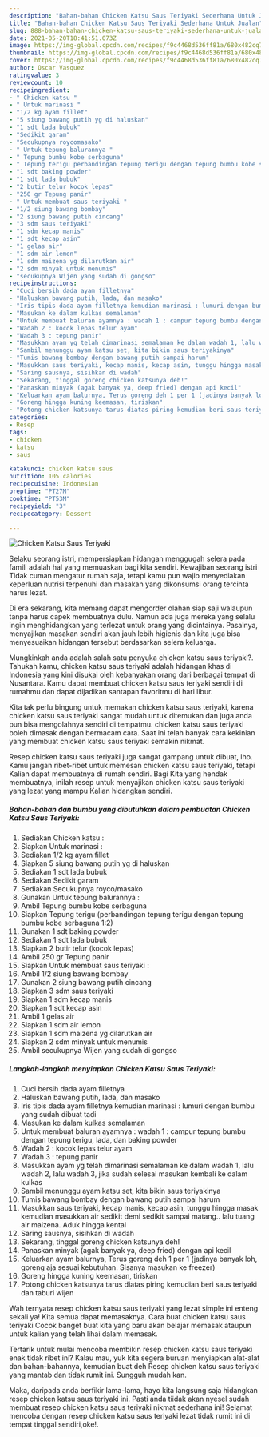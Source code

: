 ```yaml
---
description: "Bahan-bahan Chicken Katsu Saus Teriyaki Sederhana Untuk Jualan"
title: "Bahan-bahan Chicken Katsu Saus Teriyaki Sederhana Untuk Jualan"
slug: 888-bahan-bahan-chicken-katsu-saus-teriyaki-sederhana-untuk-jualan
date: 2021-05-20T18:41:51.073Z
image: https://img-global.cpcdn.com/recipes/f9c4468d536ff81a/680x482cq70/chicken-katsu-saus-teriyaki-foto-resep-utama.jpg
thumbnail: https://img-global.cpcdn.com/recipes/f9c4468d536ff81a/680x482cq70/chicken-katsu-saus-teriyaki-foto-resep-utama.jpg
cover: https://img-global.cpcdn.com/recipes/f9c4468d536ff81a/680x482cq70/chicken-katsu-saus-teriyaki-foto-resep-utama.jpg
author: Oscar Vasquez
ratingvalue: 3
reviewcount: 10
recipeingredient:
- " Chicken katsu "
- " Untuk marinasi "
- "1/2 kg ayam fillet"
- "5 siung bawang putih yg di haluskan"
- "1 sdt lada bubuk"
- "Sedikit garam"
- "Secukupnya roycomasako"
- " Untuk tepung balurannya "
- " Tepung bumbu kobe serbaguna"
- " Tepung terigu perbandingan tepung terigu dengan tepung bumbu kobe serbaguna 12"
- "1 sdt baking powder"
- "1 sdt lada bubuk"
- "2 butir telur kocok lepas"
- "250 gr Tepung panir"
- " Untuk membuat saus teriyaki "
- "1/2 siung bawang bombay"
- "2 siung bawang putih cincang"
- "3 sdm saus teriyaki"
- "1 sdm kecap manis"
- "1 sdt kecap asin"
- "1 gelas air"
- "1 sdm air lemon"
- "1 sdm maizena yg dilarutkan air"
- "2 sdm minyak untuk menumis"
- "secukupnya Wijen yang sudah di gongso"
recipeinstructions:
- "Cuci bersih dada ayam filletnya"
- "Haluskan bawang putih, lada, dan masako"
- "Iris tipis dada ayam filletnya kemudian marinasi : lumuri dengan bumbu yang sudah dibuat tadi"
- "Masukan ke dalam kulkas semalaman"
- "Untuk membuat baluran ayamnya : wadah 1 : campur tepung bumbu dengan tepung terigu, lada, dan baking powder"
- "Wadah 2 : kocok lepas telur ayam"
- "Wadah 3 : tepung panir"
- "Masukkan ayam yg telah dimarinasi semalaman ke dalam wadah 1, lalu wadah 2, lalu wadah 3, jika sudah selesai masukan kembali ke dalam kulkas"
- "Sambil menunggu ayam katsu set, kita bikin saus teriyakinya"
- "Tumis bawang bombay dengan bawang putih sampai harum"
- "Masukkan saus teriyaki, kecap manis, kecap asin, tunggu hingga masak kemudian masukkan air sedikit demi sedikit sampai matang.. lalu tuang air maizena. Aduk hingga kental"
- "Saring sausnya, sisihkan di wadah"
- "Sekarang, tinggal goreng chicken katsunya deh!"
- "Panaskan minyak (agak banyak ya, deep fried) dengan api kecil"
- "Keluarkan ayam balurnya, Terus goreng deh 1 per 1 (jadinya banyak loh, goreng aja sesuai kebutuhan. Sisanya masukan ke freezer)"
- "Goreng hingga kuning keemasan, tiriskan"
- "Potong chicken katsunya tarus diatas piring kemudian beri saus teriyaki dan taburi wijen"
categories:
- Resep
tags:
- chicken
- katsu
- saus

katakunci: chicken katsu saus 
nutrition: 105 calories
recipecuisine: Indonesian
preptime: "PT27M"
cooktime: "PT53M"
recipeyield: "3"
recipecategory: Dessert

---
```



![Chicken Katsu Saus Teriyaki](https://img-global.cpcdn.com/recipes/f9c4468d536ff81a/680x482cq70/chicken-katsu-saus-teriyaki-foto-resep-utama.jpg)

Selaku seorang istri, mempersiapkan hidangan menggugah selera pada famili adalah hal yang memuaskan bagi kita sendiri. Kewajiban seorang istri Tidak cuman mengatur rumah saja, tetapi kamu pun wajib menyediakan keperluan nutrisi terpenuhi dan masakan yang dikonsumsi orang tercinta harus lezat.

Di era  sekarang, kita memang dapat mengorder olahan siap saji walaupun tanpa harus capek membuatnya dulu. Namun ada juga mereka yang selalu ingin menghidangkan yang terlezat untuk orang yang dicintainya. Pasalnya, menyajikan masakan sendiri akan jauh lebih higienis dan kita juga bisa menyesuaikan hidangan tersebut berdasarkan selera keluarga. 



Mungkinkah anda adalah salah satu penyuka chicken katsu saus teriyaki?. Tahukah kamu, chicken katsu saus teriyaki adalah hidangan khas di Indonesia yang kini disukai oleh kebanyakan orang dari berbagai tempat di Nusantara. Kamu dapat membuat chicken katsu saus teriyaki sendiri di rumahmu dan dapat dijadikan santapan favoritmu di hari libur.

Kita tak perlu bingung untuk memakan chicken katsu saus teriyaki, karena chicken katsu saus teriyaki sangat mudah untuk ditemukan dan juga anda pun bisa mengolahnya sendiri di tempatmu. chicken katsu saus teriyaki boleh dimasak dengan bermacam cara. Saat ini telah banyak cara kekinian yang membuat chicken katsu saus teriyaki semakin nikmat.

Resep chicken katsu saus teriyaki juga sangat gampang untuk dibuat, lho. Kamu jangan ribet-ribet untuk memesan chicken katsu saus teriyaki, tetapi Kalian dapat membuatnya di rumah sendiri. Bagi Kita yang hendak membuatnya, inilah resep untuk menyajikan chicken katsu saus teriyaki yang lezat yang mampu Kalian hidangkan sendiri.

<!--inarticleads1-->

##### Bahan-bahan dan bumbu yang dibutuhkan dalam pembuatan Chicken Katsu Saus Teriyaki:

1. Sediakan  Chicken katsu :
1. Siapkan  Untuk marinasi :
1. Sediakan 1/2 kg ayam fillet
1. Siapkan 5 siung bawang putih yg di haluskan
1. Sediakan 1 sdt lada bubuk
1. Sediakan Sedikit garam
1. Sediakan Secukupnya royco/masako
1. Gunakan  Untuk tepung balurannya :
1. Ambil  Tepung bumbu kobe serbaguna
1. Siapkan  Tepung terigu (perbandingan tepung terigu dengan tepung bumbu kobe serbaguna 1:2)
1. Gunakan 1 sdt baking powder
1. Sediakan 1 sdt lada bubuk
1. Siapkan 2 butir telur (kocok lepas)
1. Ambil 250 gr Tepung panir
1. Siapkan  Untuk membuat saus teriyaki :
1. Ambil 1/2 siung bawang bombay
1. Gunakan 2 siung bawang putih cincang
1. Siapkan 3 sdm saus teriyaki
1. Siapkan 1 sdm kecap manis
1. Siapkan 1 sdt kecap asin
1. Ambil 1 gelas air
1. Siapkan 1 sdm air lemon
1. Siapkan 1 sdm maizena yg dilarutkan air
1. Siapkan 2 sdm minyak untuk menumis
1. Ambil secukupnya Wijen yang sudah di gongso




<!--inarticleads2-->

##### Langkah-langkah menyiapkan Chicken Katsu Saus Teriyaki:

1. Cuci bersih dada ayam filletnya
1. Haluskan bawang putih, lada, dan masako
1. Iris tipis dada ayam filletnya kemudian marinasi : lumuri dengan bumbu yang sudah dibuat tadi
1. Masukan ke dalam kulkas semalaman
1. Untuk membuat baluran ayamnya : wadah 1 : campur tepung bumbu dengan tepung terigu, lada, dan baking powder
1. Wadah 2 : kocok lepas telur ayam
1. Wadah 3 : tepung panir
1. Masukkan ayam yg telah dimarinasi semalaman ke dalam wadah 1, lalu wadah 2, lalu wadah 3, jika sudah selesai masukan kembali ke dalam kulkas
1. Sambil menunggu ayam katsu set, kita bikin saus teriyakinya
1. Tumis bawang bombay dengan bawang putih sampai harum
1. Masukkan saus teriyaki, kecap manis, kecap asin, tunggu hingga masak kemudian masukkan air sedikit demi sedikit sampai matang.. lalu tuang air maizena. Aduk hingga kental
1. Saring sausnya, sisihkan di wadah
1. Sekarang, tinggal goreng chicken katsunya deh!
1. Panaskan minyak (agak banyak ya, deep fried) dengan api kecil
1. Keluarkan ayam balurnya, Terus goreng deh 1 per 1 (jadinya banyak loh, goreng aja sesuai kebutuhan. Sisanya masukan ke freezer)
1. Goreng hingga kuning keemasan, tiriskan
1. Potong chicken katsunya tarus diatas piring kemudian beri saus teriyaki dan taburi wijen




Wah ternyata resep chicken katsu saus teriyaki yang lezat simple ini enteng sekali ya! Kita semua dapat memasaknya. Cara buat chicken katsu saus teriyaki Cocok banget buat kita yang baru akan belajar memasak ataupun untuk kalian yang telah lihai dalam memasak.

Tertarik untuk mulai mencoba membikin resep chicken katsu saus teriyaki enak tidak ribet ini? Kalau mau, yuk kita segera buruan menyiapkan alat-alat dan bahan-bahannya, kemudian buat deh Resep chicken katsu saus teriyaki yang mantab dan tidak rumit ini. Sungguh mudah kan. 

Maka, daripada anda berfikir lama-lama, hayo kita langsung saja hidangkan resep chicken katsu saus teriyaki ini. Pasti anda tiidak akan nyesel sudah membuat resep chicken katsu saus teriyaki nikmat sederhana ini! Selamat mencoba dengan resep chicken katsu saus teriyaki lezat tidak rumit ini di tempat tinggal sendiri,oke!.

